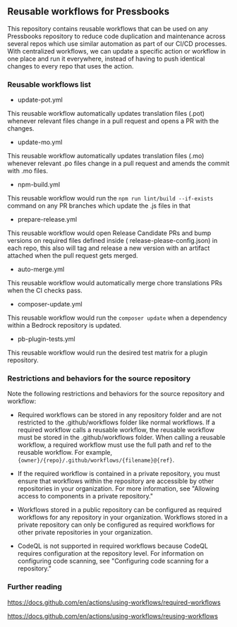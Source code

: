 ## Reusable workflows for Pressbooks

This repository contains reusable workflows that can be used on any Pressbooks repository to reduce code duplication and
maintenance across several repos which use similar automation as part of our CI/CD processes. With centralized
workflows, we can update a specific action or workflow in one place and run it everywhere, instead of having to push
identical changes to every repo that uses the action.

### Reusable workflows list

* update-pot.yml

This reusable workflow automatically updates translation files (.pot) whenever relevant files change in a pull request and opens a PR with the changes.

* update-mo.yml

This reusable workflow automatically updates translation files (.mo) whenever relevant .po files change in a pull request and amends the commit with .mo files.

* npm-build.yml

This reusable workflow would run the `npm run lint/build --if-exists` command on any PR branches which update the .js
files in that

* prepare-release.yml

This reusable workflow would open Release Candidate PRs and bump versions on required files defined inside (
release-please-config.json) in each repo, this also will tag and release a new version with an artifact attached when
the pull request gets merged.

* auto-merge.yml

This reusable workflow would automatically merge chore translations PRs when the CI checks pass.

* composer-update.yml

This reusable workflow would run the `composer update` when a dependency within a Bedrock repository is updated.

* pb-plugin-tests.yml

This reusable workflow would run the desired test matrix for a plugin repository.

### Restrictions and behaviors for the source repository

Note the following restrictions and behaviors for the source repository and workflow:

* Required workflows can be stored in any repository folder and are not restricted to the .github/workflows folder like
  normal workflows. If a required workflow calls a reusable workflow, the reusable workflow must be stored in the
  .github/workflows folder. When calling a reusable workflow, a required workflow must use the full path and ref to the
  reusable workflow. For example, `{owner}/{repo}/.github/workflows/{filename}@{ref}`.

* If the required workflow is contained in a private repository, you must ensure that workflows within the repository
  are accessible by other repositories in your organization. For more information, see "Allowing access to components in
  a private repository."

* Workflows stored in a public repository can be configured as required workflows for any repository in your
  organization. Workflows stored in a private repository can only be configured as required workflows for other private
  repositories in your organization.

* CodeQL is not supported in required workflows because CodeQL requires configuration at the repository level. For
  information on configuring code scanning, see "Configuring code scanning for a repository."

### Further reading

https://docs.github.com/en/actions/using-workflows/required-workflows

https://docs.github.com/en/actions/using-workflows/reusing-workflows
